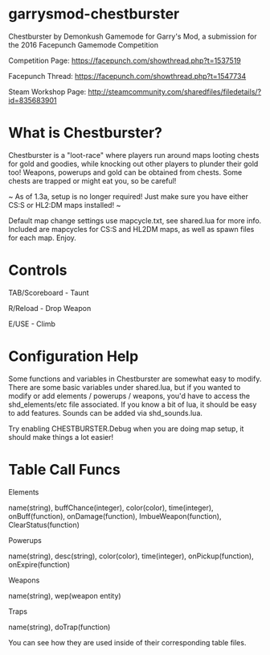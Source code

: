 # garrysmod-chestburster
Chestburster by Demonkush
Gamemode for Garry's Mod, a submission for the 2016 Facepunch Gamemode Competition

Competition Page: https://facepunch.com/showthread.php?t=1537519

Facepunch Thread: https://facepunch.com/showthread.php?t=1547734

Steam Workshop Page: http://steamcommunity.com/sharedfiles/filedetails/?id=835683901


# What is Chestburster?

Chestburster is a "loot-race" where players run around maps looting chests for gold and goodies, while knocking out other players to plunder their gold too!
Weapons, powerups and gold can be obtained from chests. Some chests are trapped or might eat you, so be careful!

~ As of 1.3a, setup is no longer required! Just make sure you have either CS:S or HL2:DM maps installed! ~

Default map change settings use mapcycle.txt, see shared.lua for more info. Included are mapcycles for CS:S and HL2DM maps, as well as spawn files for each map. Enjoy.


# Controls

TAB/Scoreboard - Taunt

R/Reload - Drop Weapon

E/USE - Climb



# Configuration Help

Some functions and variables in Chestburster are somewhat easy to modify. There are some basic variables under shared.lua, but if you wanted to modify or add elements / powerups / weapons, you'd have to access the shd_elements/etc file associated. If you know a bit of lua, it should be easy to add features. Sounds can be added via shd_sounds.lua.

Try enabling CHESTBURSTER.Debug when you are doing map setup, it should make things a lot easier!

# Table Call Funcs

Elements

name(string), buffChance(integer), color(color), time(integer), onBuff(function), onDamage(function), ImbueWeapon(function), ClearStatus(function)


Powerups

name(string), desc(string), color(color), time(integer), onPickup(function), onExpire(function)


Weapons

name(string), wep(weapon entity)


Traps

name(string), doTrap(function)


You can see how they are used inside of their corresponding table files.

